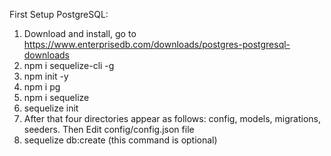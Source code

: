 First Setup PostgreSQL:
1. Download and install, go to https://www.enterprisedb.com/downloads/postgres-postgresql-downloads
2. npm i sequelize-cli -g
3. npm init -y
4. npm i pg
5. npm i sequelize
6. sequelize init 
7. After that four directories appear as follows: config, models, migrations, seeders. Then Edit config/config.json file
8. sequelize db:create (this command is optional)